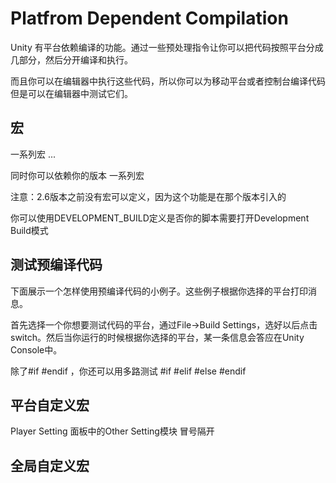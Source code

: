 # Platfrom Dependent Compilation
Unity 有平台依赖编译的功能。通过一些预处理指令让你可以把代码按照平台分成几部分，然后分开编译和执行。

而且你可以在编辑器中执行这些代码，所以你可以为移动平台或者控制台编译代码但是可以在编辑器中测试它们。

## 宏
一系列宏
...

同时你可以依赖你的版本
一系列宏

注意：2.6版本之前没有宏可以定义，因为这个功能是在那个版本引入的

你可以使用DEVELOPMENT_BUILD定义是否你的脚本需要打开Development Build模式

## 测试预编译代码
下面展示一个怎样使用预编译代码的小例子。这些例子根据你选择的平台打印消息。

首先选择一个你想要测试代码的平台，通过File->Build Settings，选好以后点击switch。然后当你运行的时候根据你选择的平台，某一条信息会答应在Unity Console中。

除了#if #endif ，你还可以用多路测试 #if #elif #else #endif

## 平台自定义宏
Player Setting 面板中的Other Setting模块
冒号隔开

## 全局自定义宏
